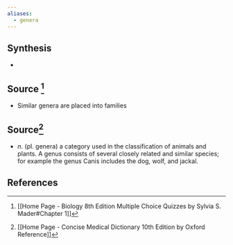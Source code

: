 ```yaml
---
aliases:
  - genera
---
```

## Synthesis
- 
## Source [^1]
- Similar genera are placed into families
## Source[^2]
- $n$. (pl. genera) a category used in the classification of animals and plants. A genus consists of several closely related and similar species; for example the genus Canis includes the dog, wolf, and jackal.
## References

[^1]: [[Home Page - Biology 8th Edition Multiple Choice Quizzes by Sylvia S. Mader#Chapter 1]]
[^2]: [[Home Page - Concise Medical Dictionary 10th Edition by Oxford Reference]]